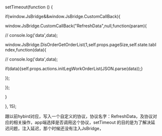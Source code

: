  setTimeout\(function \(\) {

 if\(window.JsBridge&&window.JsBridge.CustomCallBack\){

 window.JsBridge.CustomCallBack\("RefreshData",null,function\(param\){

 \/\/ console.log\('data',data\);

 window.JsBridge.DisOrderGetOrderList\(1,self.props.pageSize,self.state.tabIndex,function\(data\){

 \/\/ console.log\('data',data\);

 if\(data\){self.props.actions.initLegWorkOrderList\(JSON.parse\(data\)\);}

 }\);

 }\);

 }

 }, 15\);


跟以前hybird对应，写入一个自定义的协议，协议名字：RefreshData，及协议对应的相关操作，app端选择是否调用这个协议，setTimeout 的目的是为了解决延迟问题，注入延迟，那个时候还没有注入JsBridge，